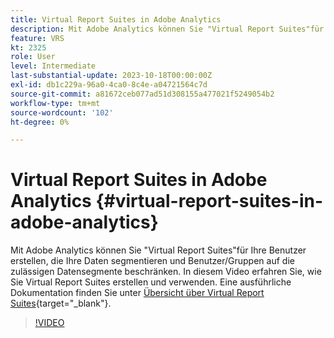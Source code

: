 ```yaml
---
title: Virtual Report Suites in Adobe Analytics
description: Mit Adobe Analytics können Sie "Virtual Report Suites"für Ihre Benutzer erstellen, die Ihre Daten segmentieren und Benutzer/Gruppen auf die zulässigen Datensegmente beschränken. In diesem Video erfahren Sie, wie Sie Virtual Report Suites erstellen und verwenden.
feature: VRS
kt: 2325
role: User
level: Intermediate
last-substantial-update: 2023-10-18T00:00:00Z
exl-id: db1c229a-96a0-4ca0-8c4e-a04721564c7d
source-git-commit: a81672ceb077ad51d308155a477021f5249054b2
workflow-type: tm+mt
source-wordcount: '102'
ht-degree: 0%

---
```


# Virtual Report Suites in Adobe Analytics {#virtual-report-suites-in-adobe-analytics}

Mit Adobe Analytics können Sie &quot;Virtual Report Suites&quot;für Ihre Benutzer erstellen, die Ihre Daten segmentieren und Benutzer/Gruppen auf die zulässigen Datensegmente beschränken. In diesem Video erfahren Sie, wie Sie Virtual Report Suites erstellen und verwenden. Eine ausführliche Dokumentation finden Sie unter [Übersicht über Virtual Report Suites](https://experienceleague.adobe.com/docs/analytics/components/virtual-report-suites/vrs-about.html){target="_blank"}.

>[!VIDEO](https://video.tv.adobe.com/v/25412/?quality=12&learn=on)
